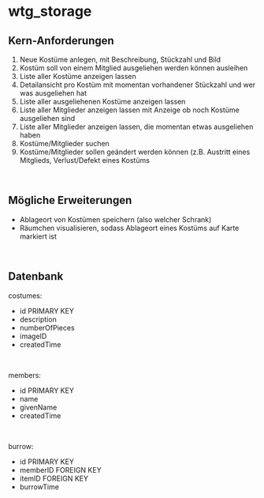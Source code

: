 # wtg_storage

## Kern-Anforderungen
<ol>
  <li> Neue Kostüme anlegen, mit Beschreibung, Stückzahl und Bild </li>
  <li> Kostüm soll von einem Mitglied ausgeliehen werden können ausleihen </li> 
  <li> Liste aller Kostüme anzeigen lassen </li>
  <li> Detailansicht pro Kostüm mit momentan vorhandener Stückzahl und wer was ausgeliehen hat </li>
  <li> Liste aller ausgeliehenen Kostüme anzeigen lassen </li>
  <li> Liste aller Mitglieder anzeigen lassen mit Anzeige ob noch Kostüme ausgeliehen sind </li>
  <li> Liste aller Mitglieder anzeigen lassen, die momentan etwas ausgeliehen haben </li>
  <li> Kostüme/Mitglieder suchen </li>
  <li> Kostüme/Mitglieder sollen geändert werden können (z.B. Austritt eines Mitglieds, Verlust/Defekt eines Kostüms </li>
</ol>
<br>

## Mögliche Erweiterungen 
<ul>
  <li> Ablageort von Kostümen speichern (also welcher Schrank) </li>
  <li> Räumchen visualisieren, sodass Ablageort eines Kostüms auf Karte markiert ist </li>
</ul>
<br>

## Datenbank
costumes:<br>
<ul>
	<li>id PRIMARY KEY</li>
	<li>description</li>
	<li>numberOfPieces</li>
	<li>imageID</li>
	<li>createdTime</li>
</ul>
<br>

members: <br>
<ul>
	<li>id PRIMARY KEY</li>
	<li>name</li>
	<li>givenName</li>
	<li>createdTime</li>
</ul>	
<br>

burrow:<br>
<ul>
	<li>id PRIMARY KEY</li>
	<li>memberID FOREIGN KEY</li>
	<li>itemID FOREIGN KEY</li>
	<li>burrowTime</li>
</ul>
	
